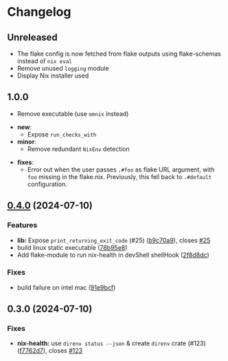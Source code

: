 # Changelog

## Unreleased

- The flake config is now fetched from flake outputs using flake-schemas instead of `nix eval`
- Remove unused `logging` module
- Display Nix installer used

## 1.0.0

- Remove executable (use `omnix` instead)
* **new**:
  * Expose `run_checks_with`
* **minor**:
  * Remove redundant `NixEnv` detection
- **fixes**:
  - Error out when the user passes `.#foo` as flake URL argument, with `foo` missing in the flake.nix. Previously, this fell back to `.#default` configuration.

## [0.4.0](https://github.com/juspay/nix-health/compare/0.3.0...0.4.0) (2024-07-10)

### Features

* **lib:** Expose `print_returning_exit_code`  (#25)
([b9c70a9](https://github.com/juspay/nix-health/commit/b9c70a9506823bdcc1d54c14b7c56d299b3a5c6a)),
closes [#25](https://github.com/juspay/nix-health/issues/25)
* build linux static executable
([78b95e8](https://github.com/juspay/nix-health/commit/78b95e8528282ef3f88b2ed29c0f5fc0cebbaa07))
* Add flake-module to run nix-health in devShell shellHook
([2f8d8dc](https://github.com/juspay/nix-health/commit/2f8d8dc30121923192c78a8f5152c5c89fdf1809))

### Fixes

* build failure on intel mac
([91e9bcf](https://github.com/juspay/nix-health/commit/91e9bcfd60d672074951d534d7b51f609dda1e94))

## 0.3.0 (2024-07-10)

### Fixes

* **nix-health:** use `direnv status --json` & create `direnv` crate (#123)
([f7762d7](https://github.com/juspay/nix-health/commit/f7762d7fec28f3091289fb03b3ad171cfb923f87)),
closes [#123](https://github.com/juspay/nix-health/issues/123)
